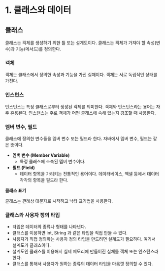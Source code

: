 # 1. 클래스와 데이터

## 클래스

클래스는 객체를 생성하기 위한 틀 또는 설계도이다. 클래스는 객체가 가져야 할 속성(변수)과 기능(메서드)를 정의한다.

### 객체

객체는 클래스에서 정의한 속성과 기능을 가진 실체이다. 객체는 서로 독립적인 상태를 가진다.

### 인스턴스

인스턴스는 특정 클래스로부터 생성된 객체를 의미한다. 객체와 인스턴스라는 용어는 자주 혼용된다. 인스턴스는 주로 객체가 어떤 클래스에 속해 있는지 강조할 때 사용한다.

### 멤버 변수, 필드

클래스에 정의한 변수들을 멤버 변수 또는 필드라 한다. 자바에서 멤버 변수, 필드는 같은 뜻이다.

- **멤버 변수 (Member Variable)**
  - 특정 클래스에 소속된 멤버 변수이다.
- **필드 (Field)**
  - 데이터 항목을 가리키는 전통적인 용어이다. 데이터베이스, 엑셀 등에서 데이터 각각의 항목을 필드라 한다.

**클래스 표기**

클래스는 관례상 대문자로 시작하고 낙타 표기법을 사용한다.

### 클래스와 사용자 정의 타입

- 타입은 데이터의 종류나 형태를 나타낸다.
- 클래스를 이용하면 int, String 과 같은 타입을 직접 만들 수 있다.
- 사용자가 직접 정의하는 사용자 정의 타입을 만드려면 설계도가 필요하다. 여기서 설계도가 클래스이다.
- 설계도인 클래스를 이용해서 실제 메모리에 만들어진 실체를 객체 또는 인스턴스라 한다.
- 클래스를 통해서 사용자가 원하는 종류의 데이터 타입을 마음껏 정의할 수 있다.
